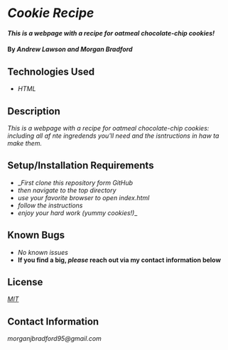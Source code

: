 # _Cookie Recipe_

#### _This is a webpage with a recipe for oatmeal chocolate-chip cookies!_

#### By _**Andrew Lawson and Morgan Bradford**_

## Technologies Used

* _HTML_

## Description

_This is a webpage with a recipe for oatmeal chocolate-chip cookies: including all af nte ingredends you'll need and the isntructions in haw ta make them._

## Setup/Installation Requirements

* __First clone this repository form GitHub_
* _then navigate to the top directory_
* _use your favorite browser to open index.html_
* _follow the instructions_
* _enjoy your hard work (yummy cookies!)__

## Known Bugs

* _No known issues_
* **If you find a big, _please_ reach out via my contact information below**

## License

_[MIT](https://opensource.org/licenses/MIT)_

## Contact Information

_morganjbradford95@gmail.com_